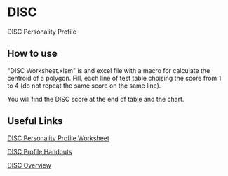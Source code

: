 # DISC
DISC Personality Profile

## How to use
"DISC Worksheet.xlsm" is and excel file with a macro for calculate the centroid of a polygon.
Fill, each line of test table choising the score from 1 to 4 (do not repeat the same score on the same line).

You will find the DISC score at the end of table and the chart.

## Useful Links

[DISC Personality Profile Worksheet](https://www.google.it/url?sa=t&rct=j&q=&esrc=s&source=web&cd=1&cad=rja&uact=8&ved=2ahUKEwintcm-tq_iAhWOzIUKHQCKB_IQFjAAegQIAxAC&url=https%3A%2F%2Fwww.ptdirect.com%2Ftraining-design%2Fexercise-behaviour-and-adherence%2Fpersonality-profile-and-behavioural-style-worksheets&usg=AOvVaw2X0cQ5I7F762KrRtv44LiD)

[DISC Profile Handouts](https://www.discprofiles4u.com/pages/Free-DiSC-Profile-Handouts.html)

[DISC Overview](https://www.discprofile.com/what-is-disc/overview/)

